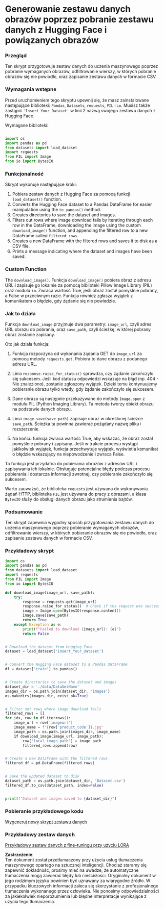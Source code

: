 # Generowanie zestawu danych obrazów poprzez pobranie zestawu danych z Hugging Face i powiązanych obrazów

### Przegląd

Ten skrypt przygotowuje zestaw danych do uczenia maszynowego poprzez pobranie wymaganych obrazów, odfiltrowanie wierszy, w których pobranie obrazów się nie powiodło, oraz zapisanie zestawu danych w formacie CSV.

### Wymagania wstępne

Przed uruchomieniem tego skryptu upewnij się, że masz zainstalowane następujące biblioteki: `Pandas`, `Datasets`, `requests`, `PIL` i `io`. Musisz także zastąpić `'Insert_Your_Dataset'` w linii 2 nazwą swojego zestawu danych z Hugging Face.

Wymagane biblioteki:

```python

import os
import pandas as pd
from datasets import load_dataset
import requests
from PIL import Image
from io import BytesIO
```

### Funkcjonalność

Skrypt wykonuje następujące kroki:

1. Pobiera zestaw danych z Hugging Face za pomocą funkcji `load_dataset()` function.
2. Converts the Hugging Face dataset to a Pandas DataFrame for easier manipulation using the `to_pandas()` method.
3. Creates directories to save the dataset and images.
4. Filters out rows where image download fails by iterating through each row in the DataFrame, downloading the image using the custom `download_image()` function, and appending the filtered row to a new DataFrame called `filtered_rows`.
5. Creates a new DataFrame with the filtered rows and saves it to disk as a CSV file.
6. Prints a message indicating where the dataset and images have been saved.

### Custom Function

The `download_image()`. Funkcja `download_image()` pobiera obraz z adresu URL i zapisuje go lokalnie za pomocą biblioteki Pillow Image Library (PIL) oraz modułu `io`. Zwraca wartość True, jeśli obraz został pomyślnie pobrany, a False w przeciwnym razie. Funkcja również zgłasza wyjątek z komunikatem o błędzie, gdy żądanie się nie powiedzie.

### Jak to działa

Funkcja `download_image` przyjmuje dwa parametry: `image_url`, czyli adres URL obrazu do pobrania, oraz `save_path`, czyli ścieżkę, w której pobrany obraz zostanie zapisany.

Oto jak działa funkcja:

1. Funkcja rozpoczyna od wykonania żądania GET do `image_url` za pomocą metody `requests.get`. Pobiera to dane obrazu z podanego adresu URL.

2. Linia `response.raise_for_status()` sprawdza, czy żądanie zakończyło się sukcesem. Jeśli kod statusu odpowiedzi wskazuje na błąd (np. 404 - Nie znaleziono), zostanie zgłoszony wyjątek. Dzięki temu kontynuujemy pobieranie obrazu tylko wtedy, gdy żądanie zakończyło się sukcesem.

3. Dane obrazu są następnie przekazywane do metody `Image.open` z modułu PIL (Python Imaging Library). Ta metoda tworzy obiekt obrazu na podstawie danych obrazu.

4. Linia `image.save(save_path)` zapisuje obraz w określonej ścieżce `save_path`. Ścieżka ta powinna zawierać pożądany nazwę pliku i rozszerzenie.

5. Na końcu funkcja zwraca wartość True, aby wskazać, że obraz został pomyślnie pobrany i zapisany. Jeśli w trakcie procesu wystąpi jakikolwiek wyjątek, funkcja przechwytuje wyjątek, wyświetla komunikat o błędzie wskazujący na niepowodzenie i zwraca False.

Ta funkcja jest przydatna do pobierania obrazów z adresów URL i zapisywania ich lokalnie. Obsługuje potencjalne błędy podczas procesu pobierania i dostarcza informacji zwrotnej, czy pobieranie zakończyło się sukcesem.

Warto zauważyć, że biblioteka `requests` jest używana do wykonywania żądań HTTP, biblioteka `PIL` jest używana do pracy z obrazami, a klasa `BytesIO` służy do obsługi danych obrazu jako strumienia bajtów.

### Podsumowanie

Ten skrypt zapewnia wygodny sposób przygotowania zestawu danych do uczenia maszynowego poprzez pobieranie wymaganych obrazów, odfiltrowanie wierszy, w których pobieranie obrazów się nie powiodło, oraz zapisanie zestawu danych w formacie CSV.

### Przykładowy skrypt

```python
import os
import pandas as pd
from datasets import load_dataset
import requests
from PIL import Image
from io import BytesIO

def download_image(image_url, save_path):
    try:
        response = requests.get(image_url)
        response.raise_for_status()  # Check if the request was successful
        image = Image.open(BytesIO(response.content))
        image.save(save_path)
        return True
    except Exception as e:
        print(f"Failed to download {image_url}: {e}")
        return False


# Download the dataset from Hugging Face
dataset = load_dataset('Insert_Your_Dataset')


# Convert the Hugging Face dataset to a Pandas DataFrame
df = dataset['train'].to_pandas()


# Create directories to save the dataset and images
dataset_dir = './data/DataSetName'
images_dir = os.path.join(dataset_dir, 'images')
os.makedirs(images_dir, exist_ok=True)


# Filter out rows where image download fails
filtered_rows = []
for idx, row in df.iterrows():
    image_url = row['imageurl']
    image_name = f"{row['product_code']}.jpg"
    image_path = os.path.join(images_dir, image_name)
    if download_image(image_url, image_path):
        row['local_image_path'] = image_path
        filtered_rows.append(row)


# Create a new DataFrame with the filtered rows
filtered_df = pd.DataFrame(filtered_rows)


# Save the updated dataset to disk
dataset_path = os.path.join(dataset_dir, 'Dataset.csv')
filtered_df.to_csv(dataset_path, index=False)


print(f"Dataset and images saved to {dataset_dir}")
```

### Pobieranie przykładowego kodu
[Wygeneruj nowy skrypt zestawu danych](../../../../code/04.Finetuning/generate_dataset.py)

### Przykładowy zestaw danych
[Przykładowy zestaw danych z fine-tuningu przy użyciu LORA](../../../../code/04.Finetuning/olive-ort-example/dataset/dataset-classification.json)

**Zastrzeżenie**:  
Ten dokument został przetłumaczony przy użyciu usług tłumaczenia maszynowego opartego na sztucznej inteligencji. Chociaż staramy się zapewnić dokładność, prosimy mieć na uwadze, że automatyczne tłumaczenia mogą zawierać błędy lub nieścisłości. Oryginalny dokument w jego rodzimym języku powinien być uznawany za wiarygodne źródło. W przypadku kluczowych informacji zaleca się skorzystanie z profesjonalnego tłumaczenia wykonanego przez człowieka. Nie ponosimy odpowiedzialności za jakiekolwiek nieporozumienia lub błędne interpretacje wynikające z użycia tego tłumaczenia.